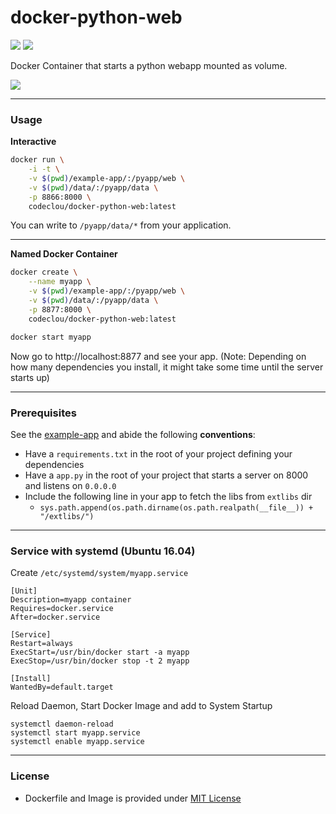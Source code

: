 # docker-python-web

[![](https://codeclou.github.io/doc/docker-19.svg)](https://hub.docker.com/r/codeclou/docker-python-web/tags/) [![](https://codeclou.github.io/doc/docker-from-alpine.svg)](https://alpinelinux.org/)

Docker Container that starts a python webapp mounted as volume.


![](https://codeclou.github.io/doc/docker-warranty.svg?v5)

-----

### Usage

**Interactive**

```bash
docker run \
    -i -t \
    -v $(pwd)/example-app/:/pyapp/web \
    -v $(pwd)/data/:/pyapp/data \
    -p 8866:8000 \
    codeclou/docker-python-web:latest
```

You can write to `/pyapp/data/*` from your application.

----

**Named Docker Container**


```bash
docker create \
    --name myapp \
    -v $(pwd)/example-app/:/pyapp/web \
    -v $(pwd)/data/:/pyapp/data \
    -p 8877:8000 \
    codeclou/docker-python-web:latest

docker start myapp
```

Now go to http://localhost:8877 and see your app. 
(Note: Depending on how many dependencies you install, it might take some time until the server starts up)

-----

### Prerequisites

See the [example-app](./example-app) and abide the following **conventions**:

 * Have a `requirements.txt` in the root of your project defining your dependencies
 * Have a `app.py` in the root of your project that starts a server on 8000 and listens on `0.0.0.0` 
 * Include the following line in your app to fetch the libs from `extlibs` dir
   * `sys.path.append(os.path.dirname(os.path.realpath(__file__)) + "/extlibs/")`

-----

### Service with systemd (Ubuntu 16.04)

Create `/etc/systemd/system/myapp.service`

```
[Unit]
Description=myapp container
Requires=docker.service
After=docker.service

[Service]
Restart=always
ExecStart=/usr/bin/docker start -a myapp
ExecStop=/usr/bin/docker stop -t 2 myapp

[Install]
WantedBy=default.target
```

Reload Daemon, Start Docker Image and add to System Startup

```
systemctl daemon-reload
systemctl start myapp.service
systemctl enable myapp.service
```

----


### License

  * Dockerfile and Image is provided under [MIT License](https://github.com/codeclou/docker-python-web/blob/master/LICENSE.md)
